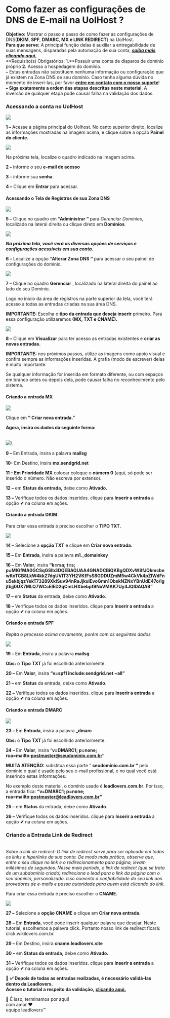 # Como fazer as configurações de DNS de E-mail na UolHost ?

**Objetivo:**  Mostrar o passo a passo de como fazer as configurações de DNS(**DKIM**, **SPF**, **DMARC**, **MX e LINK REDIRECT**) na UolHost.\
**Para que serve:** A principal função delas é auxiliar a entregabilidade de suas mensagens, disparadas pela automação de sua conta, [_**saiba mais clicando aqui.**_](https://suporte.love/dns-de-e-mail/)\
**Requisito(s) Obrigatórios: 1.**Possuir uma conta de disparos de domínio próprio **2.** Acesso a hospedagem do domínio.\
**–** Estas entradas não substituem nenhuma informação ou configuração que já existem na Zona DNS de seu domínio. Caso tenha alguma dúvida no momento de inseri-las, por favor [**entre em contato com o nosso suporte**](https://app.leadlovers.com/atendimento)!\
**– Siga exatamente a ordem das etapas descritas neste material**. A inversão de qualquer etapa pode causar falha na validação dos dados.

### **Acessando a conta no UolHost**

[![](https://legado.leadlovers.site/wp-content/uploads/2020/09/como-fazer-as-configuraes-de-dns-de-e-mail-na-uolhost-\_-360042964113\_mceclip0.png)](https://legado.leadlovers.site/wp-content/uploads/2020/09/como-fazer-as-configuraes-de-dns-de-e-mail-na-uolhost-\_-360042964113\_mceclip0.png)

**1 –** Acesse a página principal do Uolhost. No canto superior direito, localize as informações mostradas na imagem acima, e clique sobre a opção **Painel do cliente.**

[![](https://legado.leadlovers.site/wp-content/uploads/2020/09/como-fazer-as-configuraes-de-dns-de-e-mail-na-uolhost-\_-360042964113\_mceclip1.png)](https://legado.leadlovers.site/wp-content/uploads/2020/09/como-fazer-as-configuraes-de-dns-de-e-mail-na-uolhost-\_-360042964113\_mceclip1.png)

Na próxima tela, localize o quadro indicado na imagem acima.

**2 –** informe o seu **e-mail de acesso**

**3 –** informe sua **senha**.

**4 –** Clique em **Entrar** para acessar.

#### **Acessando o Tela de Registros de sua Zona DNS**

[![](https://legado.leadlovers.site/wp-content/uploads/2020/09/como-fazer-as-configuraes-de-dns-de-e-mail-na-uolhost-\_-360042964113\_mceclip2.png)](https://legado.leadlovers.site/wp-content/uploads/2020/09/como-fazer-as-configuraes-de-dns-de-e-mail-na-uolhost-\_-360042964113\_mceclip2.png)

**5 –** Clique no quadro em **“Administrar “** para _Gerenciar Domínios_, localizado na lateral direita ou clique direto em **Domínios**.

[![](https://legado.leadlovers.site/wp-content/uploads/2020/09/como-fazer-as-configuraes-de-dns-de-e-mail-na-uolhost-\_-360042964113\_mceclip3.png)](https://legado.leadlovers.site/wp-content/uploads/2020/09/como-fazer-as-configuraes-de-dns-de-e-mail-na-uolhost-\_-360042964113\_mceclip3.png)

_**Na próxima tela, você verá as diversas opções de serviços e configurações acessíveis em sua conta.**_

**6 –** Localize a opção **“Alterar Zona DNS “** para acessar o seu painel de configurações do domínio.

[![](https://legado.leadlovers.site/wp-content/uploads/2020/09/como-fazer-as-configuraes-de-dns-de-e-mail-na-uolhost-\_-360042964113\_mceclip4.png)](https://legado.leadlovers.site/wp-content/uploads/2020/09/como-fazer-as-configuraes-de-dns-de-e-mail-na-uolhost-\_-360042964113\_mceclip4.png)

**7 –** Clique no quadro **Gerenciar** , localizado na lateral direita do painel ao lado do seu Domínio.

Logo no inicio da área de registros na parte superior da tela, você terá acesso a todas as entradas criadas na sua área DNS.

**IMPORTANTE:** Escolha o **tipo da entrada que deseja inserir** primeiro. Para essa configuração utilizaremos **(MX, TXT e CNAME).**

![](https://legado.leadlovers.site/wp-content/uploads/2020/07/UH-txt-1.png)

**8 –** Clique em **Visualizar** para ter acesso as entradas existentes e **criar as novas entradas.**

**IMPORTANTE:** nos próximos passos, utilize as imagens como apoio visual e confira sempre as informações inseridas. A grafia (modo de escrever) delas é muito importante.

Se qualquer informação for inserida em formato diferente, ou com espaços em branco antes ou depois dela, pode causar falha no reconhecimento pelo sistema.

#### **Criando a entrada MX**

![](https://legado.leadlovers.site/wp-content/uploads/2020/07/UH-nova-entrada.png)

Clique em **” Criar nova entrada.”**

**Agora, insira os dados da seguinte forma:**

\
![](https://legado.leadlovers.site/wp-content/uploads/2020/07/UH-mx.png)\


**9 –** Em Entrada, insira a palavra **mailsg**

**10-** Em Destino, insira **mx.sendgrid.net**

**11 – Em Prioridade MX** colocar coloque o **número 0** (aqui, só pode ser inserido o número. Não escreva por extenso).

**12 –** em **Status da entrada,** deixe como **Ativado.**

**13 –** Verifique todos os dados inseridos. clique para **Inserir a entrada** a opção **✔** na coluna em ações.

#### **Criando a entrada DKIM**

Para criar essa entrada é preciso escolher o **TIPO TXT.**

![](https://legado.leadlovers.site/wp-content/uploads/2020/07/UH-dkim-1.png)

**14 –** Selecione a **opção TXT** e clique em **Criar nova entrada.**

**15 –** Em **Entrada**, insira a palavra **m1.\_domainkey**

**16 –** Em **Valor**, insira **“k=rsa; t=s; p=MIGfMA0GCSqGSIb3DQEBAQUAA4GNADCBiQKBgQDXvW9fJQkmcbewKoTCB8LkW4kk27dgUVlT3YH2VKfFsS8GDDUZmM5w4CkVk4pZlWdFnu5ekbjqzYekT73289XklSuv94nRaJjkuIEvoGmn1ObskNZNxYBnUdE47o/lgjtbjj0UX7MLQ7WCcEIED2qCmLHXbebpf9NoVMAK7Uy4JQIDAQAB”**

**17 –** em **Status** da entrada, deixe como **Ativado**.

**18 –** Verifique todos os dados inseridos. clique para **Inserir a entrada** a opção **✔** na coluna em ações.

#### **Criando a entrada SPF**

_Repita o processo acima novamente, porém com os seguintes dados._

![](https://legado.leadlovers.site/wp-content/uploads/2020/07/UH-spf.png)

**19 –** Em **Entrada**, insira a palavra **mailsg**

**Obs:** o **Tipo** **TXT** já foi escolhido anteriormente.

**20 –** Em **Valor**, insira **“v=spf1 include:sendgrid.net \~all”**

**21 –** em **Status** da entrada, deixe como **Ativado**.

**22 –** Verifique todos os dados inseridos. clique para **Inserir a entrada** a opção **✔** na coluna em ações.

#### **Criando a entrada DMARC**

![](https://legado.leadlovers.site/wp-content/uploads/2020/07/UH-dmarc.png)

**23 –** Em **Entrada**, insira a palavra **\_dmarc**

**Obs:** o **Tipo** **TXT** já foi escolhido anteriormente.

**24 –** Em **Valor**, insira “**v=DMARC1; p=none; rua=mailto:postmaster@seudominio.com.br“**

**MUITA ATENÇÃO:** substitua essa parte “ **seudominio.com.br “** pelo domínio o qual é usado pelo seu e-mail profissional, e no qual você está inserindo estas informações.

No exemplo deste material, o domínio usado é **leadlovers.com.br**. Por isso, a entrada fica: **“v=DMARC1; p=none; rua=mailto:postmaster@leadlovers.com.br”**

**25 –** em **Status** da entrada, deixe como **Ativado**.

**26 –** Verifique todos os dados inseridos. clique para **Inserir a entrada** a opção **✔** na coluna em ações.

### **Criando a Entrada Link de Redirect**

\
_Sobre o link de redirect: O link de redirect serve para ser aplicado em todos os links e hiperlinks da sua conta. De modo mais prático, observe que, entre o seu clique no link e o redirecionamento para página, levam milésimos de segundos. Nesse meio período, o link de redirect (que se trata de um subdomínio criado) redireciona o lead para o link da página com o seu domínio, personalizado. Isso aumenta a confiabilidade do seu link aos provedores de e-mails e passa autoridade para quem está clicando do link._

Para criar essa entrada é preciso escolher o **CNAME.**

![](https://legado.leadlovers.site/wp-content/uploads/2020/07/0-9.png)

**27 –** Selecione a **opção CNAME** e clique em **Criar nova entrada.**

**28 –** Em **Entrada**, você pode inserir qualquer palavra que desejar. Neste tutorial, escolhemos a palavra click. Portanto nosso link de redirect ficará: click.wikilovers.com.br.

**29 –** Em Destino, insira **cname.leadlovers.site**

**30 –** em **Status da entrada,** deixe como **Ativado.**

**31 –** Verifique todos os dados inseridos. clique para **Inserir a entrada** a opção **✔** na coluna em ações.

**📢 ✅ Depois de todas as entradas realizadas, é necessário validá-las dentro da Leadlovers.**\
**Acesse o tutorial a respeito da validação,** [**clicando aqui.**](https://suporte.love/validando-dns-no-leadlovers/)



&#x20;🏁 É isso, terminamos por aqui!\
com amor ❤\
equipe leadlovers™
